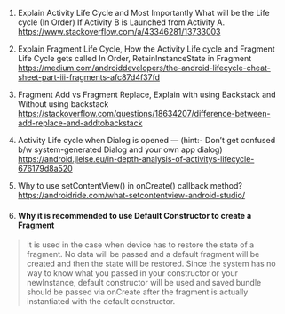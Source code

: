 1. Explain Activity Life Cycle and Most Importantly What will be the Life cycle (In Order) If Activity B is Launched from Activity A.
https://www.stackoverflow.com/a/43346281/13733003

2. Explain Fragment Life Cycle, How the Activity Life cycle and Fragment Life Cycle gets called In Order, RetainInstanceState in Fragment
https://medium.com/androiddevelopers/the-android-lifecycle-cheat-sheet-part-iii-fragments-afc87d4f37fd


3. Fragment Add vs Fragment Replace, Explain with using Backstack and Without using backstack
https://stackoverflow.com/questions/18634207/difference-between-add-replace-and-addtobackstack

4. Activity Life cycle when Dialog is opened — (hint:- Don’t get confused b/w system-generated Dialog and your own app dialog)
https://android.jlelse.eu/in-depth-analysis-of-activitys-lifecycle-676179d8a520

5. Why to use setContentView() in onCreate() callback method?
https://androidride.com/what-setcontentview-android-studio/

6. #### Why it is recommended to use Default Constructor to create a Fragment
>It is used in the case when device has to restore the state of a fragment. No data will be passed and a default fragment will be created and then the state will be restored. Since the system has no way to know what you passed in your constructor or your newInstance, default constructor will be used and saved bundle should be passed via onCreate after the fragment is actually instantiated with the default constructor.
